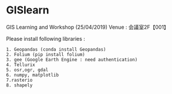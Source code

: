 # GISlearn
GIS Learning and Workshop (25/04/2019)
Venue : 会議室2F【001】

Please install following libraries : 

    1. Geopandas (conda install Geopandas)
    2. Folium (pip install folium)
    3. gee (Google Earth Engine : need authentication) 
    4. Tellurix
    5. osr,ogr, gdal
    6. numpy, matplotlib
    7.rasterio
    8. shapely

